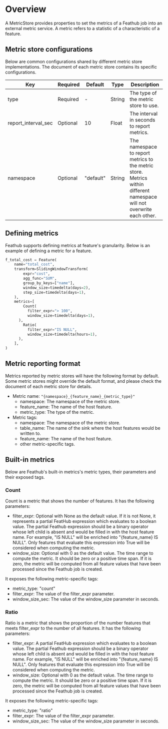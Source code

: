 # Overview

A MetricStore provides properties to set the metrics of a Feathub job into an
external metric service. A metric refers to a statistic of a characteristic of a
feature.

## Metric store configurations

Below are common configurations shared by different metric store
implementations. The document of each metric store contains its specific
configurations.

| Key                 | Required | Default   | Type    | Description                                                  |
| ------------------- | -------- | --------- | ------- | ------------------------------------------------------------ |
| type                | Required | -         | String  | The type of the metric store to use.                         |
| report_interval_sec | Optional | 10        | Float   | The interval in seconds to report metrics.                   |
| namespace           | Optional | "default" | String  | The namespace to report metrics to the metric store. Metrics within different namespace will not overwrite each other. |

## Defining metrics

Feathub supports defining metrics at feature's granularity. Below is an example
of defining a metric for a feature.

```python
f_total_cost = Feature(
    name="total_cost",
    transform=SlidingWindowTransform(
        expr="cost",
        agg_func="SUM",
        group_by_keys=["name"],
        window_size=timedelta(days=2),
        step_size=timedelta(days=1),
    ),
    metrics=[
    	Count(
          filter_expr="> 100",
          window_size=timedelta(days=1),
      ),
    	Ratio(
          filter_expr="IS NULL",
          window_size=timedelta(hours=1),
      ),
    ],
)
```

## Metric reporting format

Metrics reported by metric stores will have the following format by default.
Some metric stores might override the default format, and please check the
document of each metric store for details.

- Metric name: `"{namespace}_{feature_name}_{metric_type}"`
  - namespace: The namespace of the metric store.
  - feature_name: The name of the host feature.
  - metric_type: The type of the metric.
- Metric tags:
  - namespace: The namespace of the metric store.
  - table_name: The name of the sink where the host features would be written
    to.
  - feature_name: The name of the host feature.
  - other metric-specific tags.

## Built-in metrics

Below are Feathub's built-in metrics's metric types, their parameters and their
exposed tags.

### Count

Count is a metric that shows the number of features. It has the following
parameters:

- filter_expr: Optional with None as the default value. If it is not None, it
  represents a partial FeatHub expression which evaluates to a boolean value.
  The partial Feathub expression should be a binary operator whose left child is
  absent and would be filled in with the host feature name. For example, "IS
  NULL" will be enriched into "{feature_name} IS NULL". Only features that
  evaluate this expression into True will be considered when computing the
  metric.
- window_size: Optional with 0 as the default value. The time range to compute
  the metric. It should be zero or a positive time span. If it is zero, the
  metric will be computed from all feature values that have been processed since
  the Feathub job is created.

It exposes the following metric-specific tags:

- metric_type: "count"
- filter_expr: The value of the filter_expr parameter.
- window_size_sec: The value of the window_size parameter in seconds.

### Ratio

Ratio is a metric that shows the proportion of the number features that meets
filter_expr to the number of all features. It has the following parameters:

- filter_expr: A partial FeatHub expression which evaluates to a boolean value.
  The partial Feathub expression should be a binary operator whose left child is
  absent and would be filled in with the host feature name. For example, "IS
  NULL" will be enriched into "{feature_name} IS NULL". Only features that
  evaluate this expression into True will be considered when computing the
  metric.
- window_size: Optional with 0 as the default value. The time range to compute
  the metric. It should be zero or a positive time span. If it is zero, the
  metric will be computed from all feature values that have been processed since
  the Feathub job is created.

It exposes the following metric-specific tags:

- metric_type: "ratio"
- filter_expr: The value of the filter_expr parameter.
- window_size_sec: The value of the window_size parameter in seconds.

